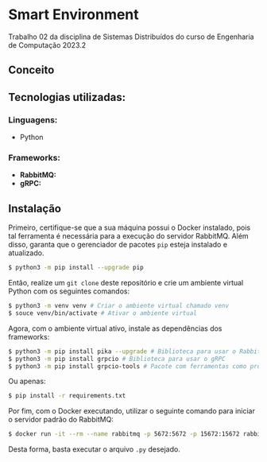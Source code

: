 # Smart Environment

Trabalho 02 da disciplina de Sistemas Distribuídos do curso de Engenharia de Computação 2023.2

## Conceito

## Tecnologias utilizadas:

### Linguagens:

- Python

### Frameworks:

- **RabbitMQ:**
- **gRPC:**

## Instalação

Primeiro, certifique-se que a sua máquina possui o Docker instalado, pois tal ferramenta é necessária para a execução do servidor RabbitMQ. Além disso, garanta que o gerenciador de pacotes `pip` esteja instalado e atualizado.

```bash
$ python3 -m pip install --upgrade pip
```

Então, realize um `git clone` deste repositório e crie um ambiente virtual Python com os seguintes comandos:

```bash
$ python3 -m venv venv # Criar o ambiente virtual chamado venv
$ souce venv/bin/activate # Ativar o ambiente virtual
```

Agora, com o ambiente virtual ativo, instale as dependências dos frameworks:

```bash
$ python3 -m pip install pika --upgrade # Biblioteca para usar o RabbitMQ
$ python3 -m pip install grpcio # Biblioteca para usar o gRPC
$ python3 -m pip install grpcio-tools # Pacote com ferramentas como protobuf
```

Ou apenas:
```bash
$ pip install -r requirements.txt
```

Por fim, com o Docker executando, utilizar o seguinte comando para iniciar o servidor padrão do RabbitMQ:

```bash
$ docker run -it --rm --name rabbitmq -p 5672:5672 -p 15672:15672 rabbitmq:3.12-management
```

Desta forma, basta executar o arquivo `.py` desejado.

